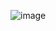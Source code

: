 ![image](https://github.com/companyakis/flutter-bootcamp/assets/77589867/e6ef36da-581e-455d-a3a5-3e422d231725)
